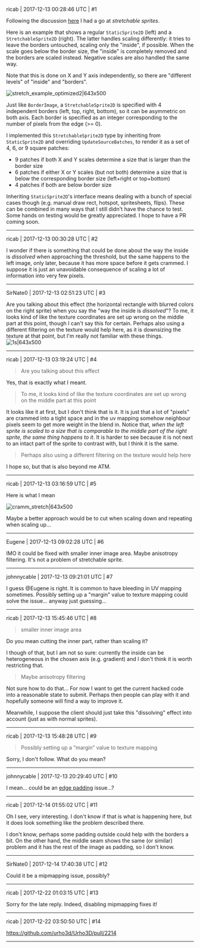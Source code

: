 ricab | 2017-12-13 00:28:46 UTC | #1

Following the discussion [here](https://discourse.urho3d.io/t/stretchable-sprites-images-aka-9-patch-or-9-slice/2805) I had a go at _stretchable sprites_. 

Here is an example that shows a regular `StaticSprite2D` (left) and a `StretchableSprite2D` (right). The latter handles scaling differently: it tries to leave the borders untouched, scaling only the "inside", if possible. When the scale goes below the border size, the "inside" is completely removed and the borders are scaled instead. Negative scales are also handled the same way.

Note that this is done on X and Y axis independently, so there are "different levels" of "inside" and "borders". 

![stretch_example_optimized2|643x500](upload://n1bHsyEpgUQm2fNH2NQq9XsCaVi.gif)

Just like `BorderImage`, a `StretchableSprite2D` is specified with 4 independent borders (left, top, right, bottom), so it can be asymmetric on both axis. Each border is specified as an integer corresponding to the number of pixels from the edge (>= 0).

I implemented this `StretchableSprite2D` type by inheriting from `StaticSprite2D` and overriding `UpdateSourceBatches`, to render it as a set of 4, 6, or 9 square patches:

- 9 patches if both X and Y scales determine a size that is larger than the border size
- 6 patches if either X or Y scales (but not both) determine a size that is below the corresponding border size (left+right or top+bottom)
- 4 patches if both are below border size

Inheriting `StaticSprite2D`'s interface means dealing with a bunch of special cases though (e.g. manual draw rect, hotspot, spritesheets, flips). These can be combined in many ways that I still didn't have the chance to test. Some hands on testing would be greatly appreciated. I hope to have a PR coming soon.

-------------------------

ricab | 2017-12-13 00:30:28 UTC | #2

I wonder if there is something that could be done about the way the inside is _dissolved_ when approaching the threshold, but the same happens to the left image, only later, because it has more space before it gets crammed. I suppose it is just an unavoidable consequence of scaling a lot of information into very few pixels.

-------------------------

SirNate0 | 2017-12-13 02:51:23 UTC | #3

Are you talking about this effect (the horizontal rectangle with blurred colors on the right sprite) when you say the "way the inside is *dissolved*"? To me, it looks kind of like the texture coordinates are set up wrong on the middle part at this point, though I can't say this for certain. Perhaps also using a different filtering on the texture would help here, as it is downsizing the texture at that point, but I'm really not familiar with these things.
![1s|643x500](upload://tuA0t1ehgWsYFqNUZumaNbyz49G.gif)

-------------------------

ricab | 2017-12-13 03:19:24 UTC | #4

> Are you talking about this effect

Yes, that is exactly what I meant.

> To me, it looks kind of like the texture coordinates are set up wrong on the middle part at this point

It looks like it at first, but I don't think that is it. It is just that a lot of "pixels" are crammed into a tight space and in the uv mapping somehow neighbour pixels seem to get more weight in the blend in. Notice that, _when the left sprite is scaled to a size that is comparable to the middle part of the right sprite, the same thing happens to it_. It is harder to see because it is not next to an intact part of the sprite to contrast with, but I think it is the same.

> Perhaps also using a different filtering on the texture would help here

I hope so, but that is also beyond me ATM.

-------------------------

ricab | 2017-12-13 03:16:59 UTC | #5

Here is what I mean

![cramm_stretch|643x500](upload://oqrRapKQtQGHCoXDIPnAvKrycCB.gif)

Maybe a better approach would be to cut when scaling down and repeating when scaling up...

-------------------------

Eugene | 2017-12-13 09:02:28 UTC | #6

IMO it could be fixed with smaller inner image area. Maybe anisotropy filtering. It's not a problem of stretchable sprite.

-------------------------

johnnycable | 2017-12-13 09:21:01 UTC | #7

I guess @Eugene is right. It is common to have bleeding in UV mapping sometimes.
Possibly setting up a "margin" value to texture mapping could solve the issue... anyway just guessing...

-------------------------

ricab | 2017-12-13 15:45:46 UTC | #8

> smaller inner image area

Do you mean cutting the inner part, rather than scaling it? 

I though of that, but I am not so sure: currently the inside can be heterogeneous in the chosen axis (e.g. gradient) and I don't think it is worth restricting that.

> Maybe anisotropy filtering

Not sure how to do that... For now I want to get the current hacked code into a reasonable state to submit. Perhaps then people can play with it and hopefully someone will find a way to improve it. 

Meanwhile, I suppose the client should just take this "dissolving" effect into account (just as with normal sprites).

-------------------------

ricab | 2017-12-13 15:48:28 UTC | #9

> Possibly setting up a “margin” value to texture mapping

Sorry, I don't follow. What do you mean?

-------------------------

johnnycable | 2017-12-13 20:29:40 UTC | #10

I mean... could be an [edge padding](http://wiki.polycount.com/wiki/Edge_padding) issue...?

-------------------------

ricab | 2017-12-14 01:55:02 UTC | #11

Oh I see, very interesting. I don't know if that is what is happening here, but it does look something like the problem described there. 

I don't know, perhaps some padding outside could help with the borders a bit. On the other hand, the middle seam shows the same (or similar) problem and it has the rest of the image as padding, so I don't know.

-------------------------

SirNate0 | 2017-12-14 17:40:38 UTC | #12

Could it be a mipmapping issue, possibly?

-------------------------

ricab | 2017-12-22 01:03:15 UTC | #13

Sorry for the late reply. Indeed, disabling mipmapping fixes it!

-------------------------

ricab | 2017-12-22 03:50:50 UTC | #14

https://github.com/urho3d/Urho3D/pull/2214

-------------------------

